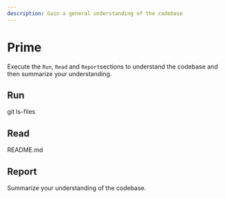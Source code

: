 ```yaml
---
description: Gain a general understanding of the codebase
---
```


# Prime

Execute the `Run`, `Read` and `Report`sections to understand the codebase and then summarize your understanding.

## Run

git ls-files

## Read

README.md

## Report

Summarize your understanding of the codebase.
